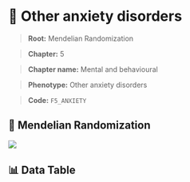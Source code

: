 # 🧪 Other anxiety disorders

> **Root:** Mendelian Randomization

> **Chapter:** 5  

> **Chapter name:** Mental and behavioural

> **Phenotype:** Other anxiety disorders  

> **Code:** `F5_ANXIETY`

## 🧬 Mendelian Randomization  

<img src="/MR/Figures/Forward/F5_ANXIETY.png"/>

## 📊 Data Table

<CsvTableMRF src="/public/MR/Data/Forward/F5_ANXIETY.csv"/>
